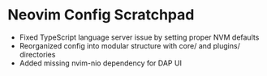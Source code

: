 # Neovim Config Scratchpad

- Fixed TypeScript language server issue by setting proper NVM defaults
- Reorganized config into modular structure with core/ and plugins/ directories
- Added missing nvim-nio dependency for DAP UI
